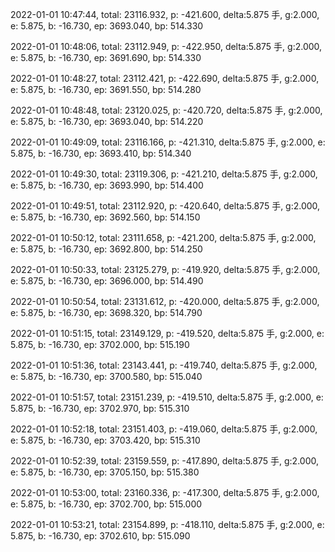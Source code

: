 2022-01-01 10:47:44, total: 23116.932, p: -421.600, delta:5.875 手, g:2.000, e: 5.875, b: -16.730, ep: 3693.040, bp: 514.330

2022-01-01 10:48:06, total: 23112.949, p: -422.950, delta:5.875 手, g:2.000, e: 5.875, b: -16.730, ep: 3691.690, bp: 514.330

2022-01-01 10:48:27, total: 23112.421, p: -422.690, delta:5.875 手, g:2.000, e: 5.875, b: -16.730, ep: 3691.550, bp: 514.280

2022-01-01 10:48:48, total: 23120.025, p: -420.720, delta:5.875 手, g:2.000, e: 5.875, b: -16.730, ep: 3693.040, bp: 514.220

2022-01-01 10:49:09, total: 23116.166, p: -421.310, delta:5.875 手, g:2.000, e: 5.875, b: -16.730, ep: 3693.410, bp: 514.340

2022-01-01 10:49:30, total: 23119.306, p: -421.210, delta:5.875 手, g:2.000, e: 5.875, b: -16.730, ep: 3693.990, bp: 514.400

2022-01-01 10:49:51, total: 23112.920, p: -420.640, delta:5.875 手, g:2.000, e: 5.875, b: -16.730, ep: 3692.560, bp: 514.150

2022-01-01 10:50:12, total: 23111.658, p: -421.200, delta:5.875 手, g:2.000, e: 5.875, b: -16.730, ep: 3692.800, bp: 514.250

2022-01-01 10:50:33, total: 23125.279, p: -419.920, delta:5.875 手, g:2.000, e: 5.875, b: -16.730, ep: 3696.000, bp: 514.490

2022-01-01 10:50:54, total: 23131.612, p: -420.000, delta:5.875 手, g:2.000, e: 5.875, b: -16.730, ep: 3698.320, bp: 514.790

2022-01-01 10:51:15, total: 23149.129, p: -419.520, delta:5.875 手, g:2.000, e: 5.875, b: -16.730, ep: 3702.000, bp: 515.190

2022-01-01 10:51:36, total: 23143.441, p: -419.740, delta:5.875 手, g:2.000, e: 5.875, b: -16.730, ep: 3700.580, bp: 515.040

2022-01-01 10:51:57, total: 23151.239, p: -419.510, delta:5.875 手, g:2.000, e: 5.875, b: -16.730, ep: 3702.970, bp: 515.310

2022-01-01 10:52:18, total: 23151.403, p: -419.060, delta:5.875 手, g:2.000, e: 5.875, b: -16.730, ep: 3703.420, bp: 515.310

2022-01-01 10:52:39, total: 23159.559, p: -417.890, delta:5.875 手, g:2.000, e: 5.875, b: -16.730, ep: 3705.150, bp: 515.380

2022-01-01 10:53:00, total: 23160.336, p: -417.300, delta:5.875 手, g:2.000, e: 5.875, b: -16.730, ep: 3702.700, bp: 515.000

2022-01-01 10:53:21, total: 23154.899, p: -418.110, delta:5.875 手, g:2.000, e: 5.875, b: -16.730, ep: 3702.610, bp: 515.090
